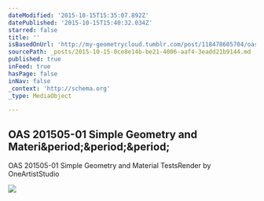 ```yaml
---
dateModified: '2015-10-15T15:35:07.892Z'
datePublished: '2015-10-15T15:40:32.034Z'
starred: false
title: ''
isBasedOnUrl: 'http://my-geometrycloud.tumblr.com/post/118478605704/oas-201505-01-simple-geometry-and-material-tests'
sourcePath: _posts/2015-10-15-0ce8e14b-be21-4006-aaf4-3eadd21b9144.md
published: true
inFeed: true
hasPage: false
inNav: false
_context: 'http://schema.org'
_type: MediaObject

---
```

<article style=""><h1>OAS 201505-01 Simple Geometry and Materi&amp;period;&amp;period;&amp;period;</h1><p>OAS 201505-01 Simple Geometry and Material TestsRender by OneArtistStudio</p><img src="http://41.media.tumblr.com/c840e7bbd92621e1cee92202690039c5/tumblr_no2109R6h21uv7wwio1_500.jpg" /></article>